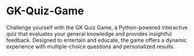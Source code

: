 # GK-Quiz-Game
Challenge yourself with the GK Quiz Game, a Python-powered interactive quiz that evaluates your general knowledge and provides insightful feedback. Designed to entertain and educate, the game offers a dynamic experience with multiple-choice questions and personalized results.
